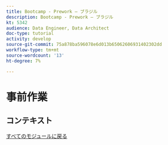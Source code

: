 ```yaml
---
title: Bootcamp - Prework — ブラジル
description: Bootcamp - Prework — ブラジル
kt: 5342
audience: Data Engineer, Data Architect
doc-type: tutorial
activity: develop
source-git-commit: 75a878ba596078e6d013b65062606931402302dd
workflow-type: tm+mt
source-wordcount: '13'
ht-degree: 7%

---
```


# 事前作業

## コンテキスト


[すべてのモジュールに戻る](./overview.md)
